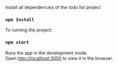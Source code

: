 
Install all dependencies of the todo list project 

### `npm Install`

To running the project:

### `npm start`

Runs the app in the development mode.<br>
Open [http://localhost:3000](http://localhost:3000) to view it in the browser.

